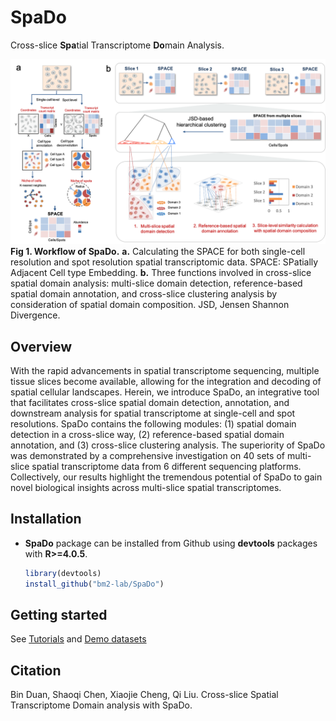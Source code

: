 # SpaDo
Cross-slice **Spa**tial Transcriptome **Do**main Analysis.

![](Workflow.png)<!-- -->
**Fig 1. Workflow of SpaDo.** **a.** Calculating the SPACE for both single-cell resolution and spot resolution spatial transcriptomic data. SPACE: SPatially Adjacent Cell type Embedding. **b.** Three functions involved in cross-slice spatial domain analysis: multi-slice domain detection, reference-based spatial domain annotation, and cross-slice clustering analysis by consideration of spatial domain composition. JSD, Jensen Shannon Divergence.
## Overview
With the rapid advancements in spatial transcriptome sequencing, multiple tissue slices become available, allowing for the integration and decoding of spatial cellular landscapes. Herein, we introduce SpaDo, an integrative tool that facilitates cross-slice spatial domain detection, annotation, and downstream analysis for spatial transcriptome at single-cell and spot resolutions. SpaDo contains the following modules: (1) spatial domain detection in a cross-slice way, (2) reference-based spatial domain annotation, and (3) cross-slice clustering analysis. The superiority of SpaDo was demonstrated by a comprehensive investigation on 40 sets of multi-slice spatial transcriptome data from 6 different sequencing platforms. Collectively, our results highlight the tremendous potential of SpaDo to gain novel biological insights across multi-slice spatial transcriptomes.

## Installation
* **SpaDo** package can be installed from Github using **devtools** packages with **R>=4.0.5**.

    ```r
    library(devtools)
    install_github("bm2-lab/SpaDo")
    ```
    
## Getting started
See [Tutorials](https://www.jianguoyun.com/p/DW15NecQnMvoCxji45QFIAA) and [Demo datasets](https://www.jianguoyun.com/p/DX1ssBYQnMvoCxjZ45QFIAA)

## Citation
Bin Duan, Shaoqi Chen, Xiaojie Cheng, Qi Liu. Cross-slice Spatial Transcriptome Domain analysis with SpaDo.

